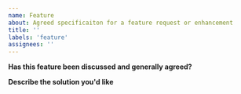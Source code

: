 ```yaml
---
name: Feature
about: Agreed specificaiton for a feature request or enhancement
title: ''
labels: 'feature'
assignees: ''
---
```


<!-- Thanks for opening a new feature request! -->

**Has this feature been discussed and generally agreed?**
<!-- Please ensure that your feature is a clearly specified piece of work that can be reasonably actioned by someone without too much help. If not, please post it in Discussions first so that it can become so. -->

**Describe the solution you'd like**
<!-- A clear and concise description of what you want to happen. --> 


